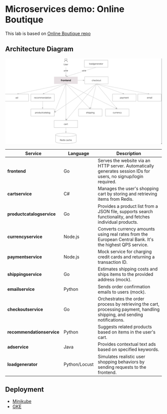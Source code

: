 # Microservices demo: Online Boutique 
This lab is based on [Online Boutique repo](https://github.com/GoogleCloudPlatform/microservices-demo/blob/main/README.md)

## Architecture Diagram
![architecture](docs/architecture.png)


| Service               | Language       | Description                                                                                                 |
|-----------------------|----------------|-------------------------------------------------------------------------------------------------------------|
| **frontend**          | Go             | Serves the website via an HTTP server. Automatically generates session IDs for users, no signup/login required. |
| **cartservice**       | C#             | Manages the user's shopping cart by storing and retrieving items from Redis.                               |
| **productcatalogservice** | Go         | Provides a product list from a JSON file, supports search functionality, and fetches individual products.  |
| **currencyservice**   | Node.js        | Converts currency amounts using real rates from the European Central Bank. It's the highest QPS service.   |
| **paymentservice**    | Node.js        | Mock service for charging credit cards and returning a transaction ID.                                     |
| **shippingservice**   | Go             | Estimates shipping costs and ships items to the provided address (mock).                                   |
| **emailservice**      | Python         | Sends order confirmation emails to users (mock).                                                          |
| **checkoutservice**   | Go             | Orchestrates the order process by retrieving the cart, processing payment, handling shipping, and sending notifications. |
| **recommendationservice** | Python     | Suggests related products based on items in the user's cart.                                              |
| **adservice**         | Java           | Provides contextual text ads based on specified keywords.                                                 |
| **loadgenerator**     | Python/Locust  | Simulates realistic user shopping behaviors by sending requests to the frontend.                          |



## Deployment

- [Minikube](https://github.com/agapasieka/microservices-boutique/blob/master/docs/minikube-deploy.md)
- [GKE](https://github.com/agapasieka/microservices-boutique/blob/master/docs/gke-deploy.md)
